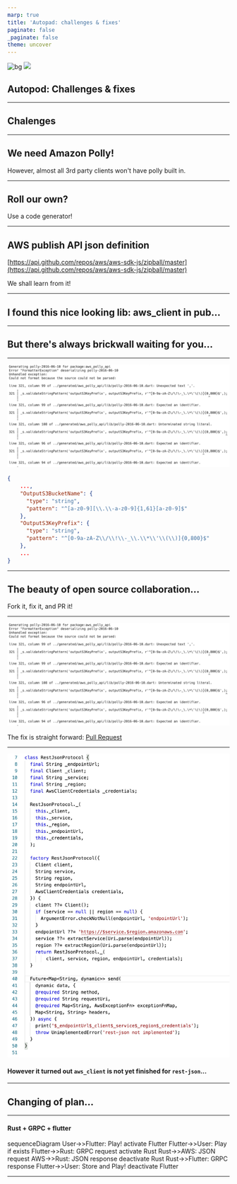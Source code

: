 ```yaml
---
marp: true
title: 'Autopad: challenges & fixes'
paginate: false
_paginate: false
theme: uncover
---
```


<!-- backgroundColor: #F7F8F8 -->

![bg](assets/hackathon.jpg)
![](#fff)

## Autopod: Challenges & fixes

---

## Chalenges

---

## We need Amazon Polly!

However, almost all 3rd party clients won't have polly built in.

---

## Roll our own?

Use a code generator!

---

## AWS publish API json definition

[https://api.github.com/repos/aws/aws-sdk-js/zipball/master](https://api.github.com/repos/aws/aws-sdk-js/zipball/master)

We shall learn from it!

---


## I found this nice looking lib: aws_client in pub...

---

## But there's always brickwall waiting for you...

---

![bg contain](assets/polly_error.jpg)

```json
{
    ...,
    "OutputS3BucketName": {
      "type": "string",
      "pattern": "^[a-z0-9][\\.\\-a-z0-9]{1,61}[a-z0-9]$"
    },
    "OutputS3KeyPrefix": {
      "type": "string",
      "pattern": "^[0-9a-zA-Z\\/\\!\\-_\\.\\*\\'\\(\\)]{0,800}$"
    },
    ...
}
```

---

## The beauty of open source collaboration...

Fork it, fix it, and PR it!

---

![bg left contain](assets/polly_error.jpg)

The fix is straight forward: [Pull Request](https://github.com/agilord/aws_client/pull/149)

---

![bg left fit](assets/rest_json.jpg)

#### However it turned out `aws_client` is not yet finished for `rest-json`...

---
<!-- backgroundColor: #222831 -->
<!-- color: #fff -->

## Changing of plan...

---

#### Rust + GRPC + flutter

<div class="mermaid">
sequenceDiagram
    User->>Flutter: Play!
    activate Flutter
    Flutter->>User: Play if exists
    Flutter->>Rust: GRPC request
    activate Rust
    Rust->>AWS: JSON request
    AWS->>Rust: JSON response
    deactivate Rust
    Rust->>Flutter: GRPC response
    Flutter->>User: Store and Play!
    deactivate Flutter
</div>

---

<!-- mermaid.js -->
<script src="https://unpkg.com/mermaid@8.5.0/dist/mermaid.min.js"></script>
<script>mermaid.initialize({startOnLoad:true});</script>
